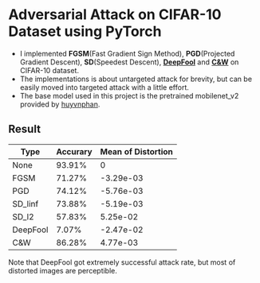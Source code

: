 # Adversarial Attack on CIFAR-10 Dataset using PyTorch

- I implemented **FGSM**(Fast Gradient Sign Method), **PGD**(Projected Gradient Descent), **SD**(Speedest Descent), [**DeepFool**](https://arxiv.org/abs/1511.04599) and [**C&W**](https://arxiv.org/abs/1608.04644) on CIFAR-10 dataset.
- The implementations is about untargeted attack for brevity, but can be easily moved into targeted attack with a little effort. 
- The base model used in this project is the pretrained mobilenet_v2 provided by [huyvnphan](https://github.com/huyvnphan/PyTorch_CIFAR10).

## Result

| Type | Accurary | Mean of Distortion |
| ---- | ---- | ---- |
| None | 93.91% | 0 |
| FGSM | 71.27% | -3.29e-03 |
|   PGD   | 74.12% | -5.76e-03 |
| SD_linf | 73.88% | -5.19e-03 |
| SD_l2 | 57.83% | 5.25e-02 |
| DeepFool | 7.07% | -2.47e-02 |
| C&W | 86.28% | 4.77e-03 |

Note that DeepFool got extremely successful attack rate, but most of distorted images are perceptible.
